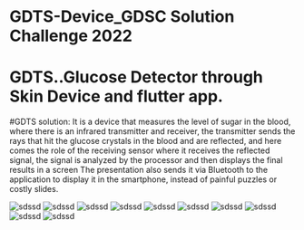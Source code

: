 # GDTS-Device_GDSC Solution Challenge 2022

# GDTS..Glucose Detector through Skin Device and flutter app.

#GDTS solution: 
 It is a device that measures the level of sugar in the blood, where there is an infrared transmitter and receiver, the transmitter sends the rays that hit the glucose crystals in the blood and are reflected, and here comes the role of the receiving sensor where it receives the reflected signal, the signal is analyzed by the processor and then displays the final results in a screen The presentation also sends it via Bluetooth to the application to display it in the smartphone, instead of painful puzzles or costly slides.
 


![sdssd](https://github.com/ul8ziz/GDTS-Device-_GDSC-Solution-Challenge2022/blob/main/Screenshots/1.jpg)
![sdssd](https://github.com/ul8ziz/GDTS-Device-_GDSC-Solution-Challenge2022/blob/main/Screenshots/2.jpg)
![sdssd](https://github.com/ul8ziz/GDTS-Device-_GDSC-Solution-Challenge2022/blob/main/Screenshots/3.jpg)
![sdssd](https://github.com/ul8ziz/GDTS-Device-_GDSC-Solution-Challenge2022/blob/main/Screenshots/4.jpg)
![sdssd](https://github.com/ul8ziz/GDTS-Device-_GDSC-Solution-Challenge2022/blob/main/Screenshots/5.jpg)
![sdssd](https://github.com/ul8ziz/GDTS-Device-_GDSC-Solution-Challenge2022/blob/main/Screenshots/6.jpg)
![sdssd](https://github.com/ul8ziz/GDTS-Device-_GDSC-Solution-Challenge2022/blob/main/Screenshots/7.jpg)
![sdssd](https://github.com/ul8ziz/GDTS-Device-_GDSC-Solution-Challenge2022/blob/main/Screenshots/8.jpg)
![sdssd](https://github.com/ul8ziz/GDTS-Device-_GDSC-Solution-Challenge2022/blob/main/Screenshots/9.jpg)
![sdssd](https://github.com/ul8ziz/GDTS-Device-_GDSC-Solution-Challenge2022/blob/main/Screenshots/10.jpg)

